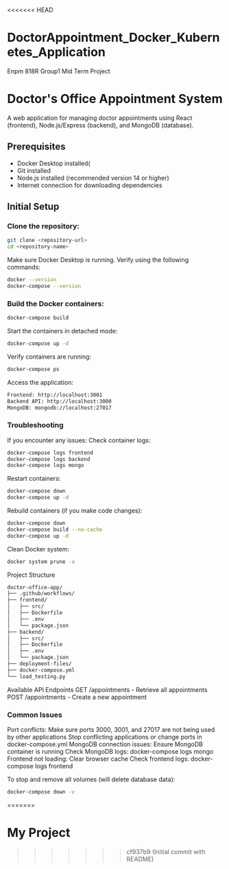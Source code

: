 <<<<<<< HEAD
# DoctorAppointment_Docker_Kubernetes_Application
Enpm 818R Group1 Mid Term Project

# Doctor's Office Appointment System

A web application for managing doctor appointments using React (frontend), Node.js/Express (backend), and MongoDB (database).

## Prerequisites

- Docker Desktop installed(
- Git installed
- Node.js installed (recommended version 14 or higher)
- Internet connection for downloading dependencies

## Initial Setup

### Clone the repository:
```bash
git clone <repository-url>
cd <repository-name>
```

Make sure Docker Desktop is running.
Verify using the following commands:
```bash
docker --version
docker-compose --version
```

### Build the Docker containers:
```bash
docker-compose build
```
Start the containers in detached mode:
```bash
docker-compose up -d
```
Verify containers are running:
```bash
docker-compose ps
```
Access the application:
```bash
Frontend: http://localhost:3001
Backend API: http://localhost:3000
MongoDB: mongodb://localhost:27017
```

### Troubleshooting
If you encounter any issues:
Check container logs:
```bash
docker-compose logs frontend
docker-compose logs backend
docker-compose logs mongo
```
Restart containers:
```bash
docker-compose down
docker-compose up -d
```
Rebuild containers (if you make code changes):
```bash
docker-compose down
docker-compose build --no-cache
docker-compose up -d
```
Clean Docker system:
```bash
docker system prune -a
```
Project Structure
```bash
doctor-office-app/
├── .github/workflows/
├── frontend/
│   ├── src/
│   ├── Dockerfile
│   ├── .env
│   └── package.json
├── backend/
│   ├── src/
│   ├── Dockerfile
│   ├── .env
│   └── package.json
├── deployment-files/
├── docker-compose.yml
└── load_testing.py
```

Available API Endpoints
GET /appointments - Retrieve all appointments
POST /appointments - Create a new appointment


### Common Issues
Port conflicts:
Make sure ports 3000, 3001, and 27017 are not being used by other applications
Stop conflicting applications or change ports in docker-compose.yml
MongoDB connection issues:
Ensure MongoDB container is running
Check MongoDB logs: docker-compose logs mongo
Frontend not loading:
Clear browser cache
Check frontend logs: docker-compose logs frontend

To stop and remove all volumes (will delete database data):
```bash
docker-compose down -v
```
=======
# My Project
>>>>>>> cf937b9 (Initial commit with README)
